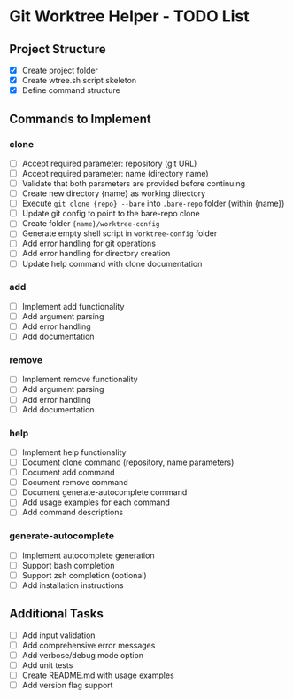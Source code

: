 # Git Worktree Helper - TODO List

## Project Structure
- [x] Create project folder
- [x] Create wtree.sh script skeleton
- [x] Define command structure

## Commands to Implement

### clone
- [ ] Accept required parameter: repository (git URL)
- [ ] Accept required parameter: name (directory name)
- [ ] Validate that both parameters are provided before continuing
- [ ] Create new directory {name} as working directory
- [ ] Execute `git clone {repo} --bare` into `.bare-repo` folder (within {name})
- [ ] Update git config to point to the bare-repo clone
- [ ] Create folder `{name}/worktree-config`
- [ ] Generate empty shell script in `worktree-config` folder
- [ ] Add error handling for git operations
- [ ] Add error handling for directory creation
- [ ] Update help command with clone documentation

### add
- [ ] Implement add functionality
- [ ] Add argument parsing
- [ ] Add error handling
- [ ] Add documentation

### remove
- [ ] Implement remove functionality
- [ ] Add argument parsing
- [ ] Add error handling
- [ ] Add documentation

### help
- [ ] Implement help functionality
- [ ] Document clone command (repository, name parameters)
- [ ] Document add command
- [ ] Document remove command
- [ ] Document generate-autocomplete command
- [ ] Add usage examples for each command
- [ ] Add command descriptions

### generate-autocomplete
- [ ] Implement autocomplete generation
- [ ] Support bash completion
- [ ] Support zsh completion (optional)
- [ ] Add installation instructions

## Additional Tasks
- [ ] Add input validation
- [ ] Add comprehensive error messages
- [ ] Add verbose/debug mode option
- [ ] Add unit tests
- [ ] Create README.md with usage examples
- [ ] Add version flag support
